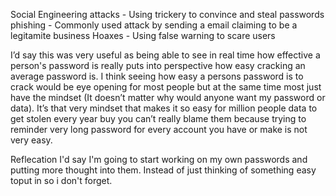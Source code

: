 Social Engineering attacks - Using trickery to convince and steal passwords
phishing - Commonly used attack by sending a email claiming to be a legitamite business
Hoaxes - Using false warning to scare users

I’d say this was very useful as being able to see in real time how effective a person's password is really puts into perspective how easy cracking an average password is. I think seeing how easy a persons password is to crack would be eye opening for most people but at the same time most just have the mindset (It doesn’t matter why would anyone want my password or data). It’s that very mindset that makes it so easy for million people data to get stolen every year buy you can’t really blame them because trying to reminder very long password for every account you have or make is not very easy.

Reflecation
I'd say I'm going to start working on my own passwords and putting more thought into them. Instead of just thinking of something easy toput in so i don't forget.

